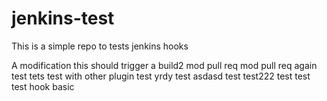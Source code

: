 # jenkins-test
This is a simple repo to tests jenkins hooks

A modification this should trigger a build2
mod pull req
mod pull req again
test
tets
test with other plugin
test
yrdy
test
asdasd
test
test222
test
test
test hook basic
